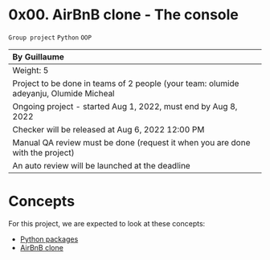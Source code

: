 # 0x00. AirBnB clone - The console
`Group project` `Python` `OOP`

|By Guillaume									       |
|:--										       |
|Weight: 5									       |
|Project to be done in teams of 2 people (your team: olumide adeyanju, Olumide Micheal |
|Ongoing project - started Aug 1, 2022, must end by Aug 8, 2022			       |
|Checker will be released at Aug 6, 2022 12:00 PM				       |
|Manual QA review must be done (request it when you are done with the project)         |
|An auto review will be launched at the deadline    				       |

# Concepts
For this project, we are expected to look at these concepts:

- [Python packages](https://alx-intranet.hbtn.io/concepts/66)
- [AirBnB clone](https://alx-intranet.hbtn.io/concepts/74)

